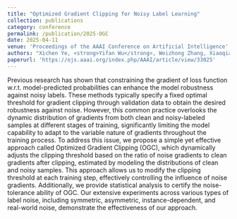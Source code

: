 ```yaml
---
title: "Optimized Gradient Clipping for Noisy Label Learning"
collection: publications
category: conference
permalink: /publication/2025-OGC
date: 2025-04-11
venue: 'Proceedings of the AAAI Conference on Artificial Intelligence'
authors: "Xichen Ye, <strong>Yifan Wu</strong>, Weizhong Zhang, Xiaoqiang Li<sup>#</sup>, Yifan Chen<sup>#</sup>, Cheng jin"
paperurl: 'https://ojs.aaai.org/index.php/AAAI/article/view/33025'
---
```

Previous research has shown that constraining the gradient of loss function w.r.t. model-predicted probabilities can enhance the model robustness against noisy labels. These methods typically specify a fixed optimal threshold for gradient clipping through validation data to obtain the desired robustness against noise. However, this common practice overlooks the dynamic distribution of gradients from both clean and noisy-labeled samples at different stages of training, significantly limiting the model capability to adapt to the variable nature of gradients throughout the training process. To address this issue, we propose a simple yet effective approach called Optimized Gradient Clipping (OGC), which dynamically adjusts the clipping threshold based on the ratio of noise gradients to clean gradients after clipping, estimated by modeling the distributions of clean and noisy samples. This approach allows us to modify the clipping threshold at each training step, effectively controlling the influence of noise gradients. Additionally, we provide statistical analysis to certify the noise-tolerance ability of OGC. Our extensive experiments across various types of label noise, including symmetric, asymmetric, instance-dependent, and real-world noise, demonstrate the effectiveness of our approach.
